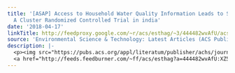 ```yaml
---
title: '[ASAP] Access to Household Water Quality Information Leads to Safer Water:
  A Cluster Randomized Controlled Trial in india'
date: '2018-04-17'
linkTitle: http://feedproxy.google.com/~r/acs/esthag/~3/444482wvAfU/acs.est.8b00035
source: 'Environmental Science & Technology: Latest Articles (ACS Publications)'
description: |-
  <p><img src="https://pubs.acs.org/appl/literatum/publisher/achs/journals/content/esthag/0/esthag.ahead-of-print/acs.est.8b00035/20180416/images/medium/es-2018-00035x_0003.gif" alt="TOC Graphic"/></p><div><cite>Environmental Science & Technology</cite></div><div>DOI: 10.1021/acs.est.8b00035</div><div class="feedflare">
  <a href="http://feeds.feedburner.com/~ff/acs/esthag?a=444482wvAfU:XZ5-uph3_qk:yIl2AUoC8zA"><img src="http://feeds.feedburner.com/~ff/acs/esthag?d=yIl2AUoC8zA" border="0"></img></a>
---
```

